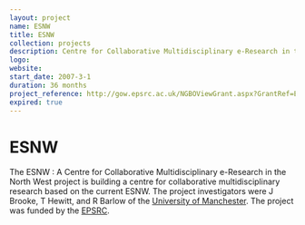 ```yaml
---
layout: project
name: ESNW
title: ESNW
collection: projects
description: Centre for Collaborative Multidisciplinary e-Research in the North West
logo:
website:
start_date: 2007-3-1
duration: 36 months
project_reference: http://gow.epsrc.ac.uk/NGBOViewGrant.aspx?GrantRef=EP/D057248/1
expired: true
---
```


# ESNW

The ESNW : A Centre for Collaborative Multidisciplinary e-Research in the North West project is building a centre for collaborative multidisciplinary
research based on the current ESNW. The project investigators were J Brooke, T Hewitt, and R Barlow of the [University of Manchester](http://www.manchester.ac.uk/).
The project was funded by the [EPSRC](http://www.epsrc.ac.uk/).
